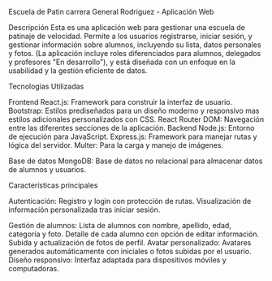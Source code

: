 Escuela de Patin carrera General Rodriguez - Aplicación Web


Descripción
Esta es una aplicación web para gestionar una escuela de patinaje de velocidad. Permite a los usuarios registrarse, iniciar sesión, y gestionar información sobre alumnos, incluyendo su lista, datos personales y fotos. (La aplicación incluye roles diferenciados para alumnos, delegados y profesores "En desarrollo"), y está diseñada con un enfoque en la usabilidad y la gestión eficiente de datos.

Tecnologias Utilizadas

Frontend
React.js: Framework para construir la interfaz de usuario.
Bootstrap: Estilos prediseñados para un diseño moderno y responsivo mas estilos adicionales personalizados con CSS.
React Router DOM: Navegación entre las diferentes secciones de la aplicación.
Backend
Node.js: Entorno de ejecución para JavaScript.
Express.js: Framework para manejar rutas y lógica del servidor.
Multer: Para la carga y manejo de imágenes.

Base de datos
MongoDB: Base de datos no relacional para almacenar datos de alumnos y usuarios.

Características principales

Autenticación:
Registro y login con protección de rutas.
Visualización de información personalizada tras iniciar sesión.

Gestión de alumnos:
Lista de alumnos con nombre, apellido, edad, categoría y foto.
Detalle de cada alumno con opción de editar información.
Subida y actualización de fotos de perfil.
Avatar personalizado:
Avatares generados automáticamente con iniciales o fotos subidas por el usuario.
Diseño responsivo:
Interfaz adaptada para dispositivos móviles y computadoras.
